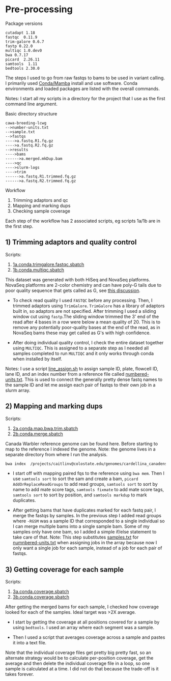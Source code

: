 # Pre-processing

Package versions
```
cutadapt 1.18
fastqc  0.11.9
trim-galore 0.6.7
fastp 0.22.0
multiqc 1.0.dev0  
bwa 0.7.17
picard  2.26.11
samtools  1.11
bedtools 2.30.0
```

The steps I used to go from raw fastqs to bams to be used in variant calling. I primarily used [Conda/Mamba](https://docs.conda.io/en/latest/) install and use software. Conda environments and loaded packages are listed with the overall commands.

Notes: I start all my scripts in a directory for the project that I use as the first command line argument.

Basic directory structure

```
cawa-breeding-lcwg  
-->number-units.txt
-->sample.txt
-->fastqs
---->a.fastq.R1.fq.gz
---->a.fastq.R2.fq.gz
-->results
---->bams
------>a.merged.mkDup.bam
---->qc
---->slurm-logs
---->trim
------>a.fastq.R1.trimmed.fq.gz
------>a.fastq.R2.trimmed.fq.gz
```

Workflow
1. Trimming adaptors and qc
2. Mapping and marking dups
3. Checking sample coverage

Each step of the workflow has 2 associated scripts, eg scripts 1a/1b are in the first step.

## 1) Trimming adaptors and quality control

Scripts: 
  1) [1a.conda.trimgalore.fastqc.sbatch](https://github.com/mcaitlinv/cawa-breeding/blob/main/01_preprocessing/scripts/1a.conda.trimgalore.fastqc.sbatch)
  2) [1b.conda.multiqc.sbatch](https://github.com/mcaitlinv/cawa-breeding/blob/main/01_preprocessing/scripts/1b.conda.multiqc.sbatch)

This dataset was generated with both HiSeq and NovaSeq platforms. NovaSeq platforms are 2-color chemistry and can have poly-G tails due to poor quality sequence that gets called as G, see [this discussion](https://sequencing.qcfail.com/articles/illumina-2-colour-chemistry-can-overcall-high-confidence-g-bases/).

  - To check read quality I used `FASTQC` before any processing. Then, I trimmed adaptors using `TrimGalore`. `TrimGalore` has a library of adaptors built in, so adaptors are not specified. After trimming I used a sliding window cut using `fastp`.The sliding window trimmed the 3' end of the read after 4 bases in a row were below a mean quality of 20. This is to remove any potentially poor-quality bases at the end of the read, as in NovaSeq bams these may get called as G's with high confidence.

  - After doing individual quality control, I check the entire dataset together using `MULTIQC`. This is assigned to a separate step as I needed all samples completed to run `MULTIQC` and it only works through conda when installed by itself.

Notes: I use a script [line_assign.sh]() to assign sample ID, plate, flowcell ID, lane ID, and an index number from a reference file called [numbered-units.txt](). This is used to connect the generally pretty dense fastq names to the sample ID and let me assign each pair of fastqs to their own job in a slurm array.

## 2) Mapping and marking dups

Scripts: 
  1) [2a.conda.map.bwa.trim.sbatch](https://github.com/mcaitlinv/cawa-breeding/blob/main/01_preprocessing/scripts/2a.conda.map.bwa.trim.sbatch)
  2) [2b.conda.merge.sbatch](https://github.com/mcaitlinv/cawa-breeding/blob/main/01_preprocessing/scripts/2b.conda.merge.sbatch)

Canada Warbler reference genome can be found here. Before starting to map to the reference I indexed the genome. Note: the genome lives in a separate directory from where I run the analysis.

```bash
bwa index  /projects/caitlinv@colostate.edu/genomes/cardellina_canadensis_pseudohap_v1.fasta
```

 - I start off with mapping paired fqs to the reference using `bwa mem`. Then I use `samtools sort` to sort the sam and create a bam, `picard AddOrReplaceReadGroups` to add read groups, `samtools sort` to sort by name to add mate score tags, `samtools fixmate` to add mate score tags, `samtools sort` to sort by position, and `samtools markdup` to mark duplicates. 

  - After getting bams that have duplicates marked for each fastq pair, I merge the fastqs by samples. In the previous step I added read groups where `-RGSM` was a sample ID that corresponded to a single individual so I can merge multiple bams into a single sample bam. Some of my samples only have one bam, so I added a simple if/else statement to take care of that. Note: This step substitutes [samples.txt]() for [numnbered-units.txt]() when assigning jobs in the array because now I only want a single job for each sample, instead of a job for each pair of fastqs.

## 3) Getting coverage for each sample

Scripts: 
  1) [3a.conda.coverage.sbatch](https://github.com/mcaitlinv/cawa-breeding/blob/main/01_preprocessing/scripts/3a.conda.coverage.sbatch)
  2) [3b.conda.coverage.sbatch](https://github.com/mcaitlinv/cawa-breeding/blob/main/01_preprocessing/scripts/3b.conda.coverage.sbatch)


After getting the merged bams for each sample, I checked how coverage looked for each of the samples. Ideal target was >2X average. 

- I start by getting the coverage at all positions covered for a sample by using `bedtools`. I used an array where each segment was a sample.   

- Then I used a script that averages coverage across a sample and pastes it into a text file. 

Note that the individual coverage files get pretty big pretty fast, so an alternate strategy would be to calculate per-position coverage, get the average and then delete the individual coverage file in a loop, so one sample is calculated at a time. I did not do that because the trade-off is it takes forever. 

